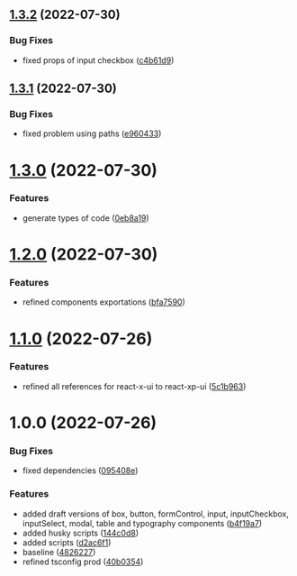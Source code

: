 ## [1.3.2](https://github.com/fabio7maia/react-xp-ui/compare/v1.3.1...v1.3.2) (2022-07-30)


### Bug Fixes

* fixed props of input checkbox ([c4b61d9](https://github.com/fabio7maia/react-xp-ui/commit/c4b61d9559ccad2b2f0b3f7e8d29ce8cd5892000))

## [1.3.1](https://github.com/fabio7maia/react-xp-ui/compare/v1.3.0...v1.3.1) (2022-07-30)


### Bug Fixes

* fixed problem using paths ([e960433](https://github.com/fabio7maia/react-xp-ui/commit/e9604334c17fc204b11a3fdfc0b15f567d6fa6d3))

# [1.3.0](https://github.com/fabio7maia/react-xp-ui/compare/v1.2.0...v1.3.0) (2022-07-30)


### Features

* generate types of code ([0eb8a19](https://github.com/fabio7maia/react-xp-ui/commit/0eb8a19c8bfc681dc548d3424e265ba7b85cdc85))

# [1.2.0](https://github.com/fabio7maia/react-xp-ui/compare/v1.1.0...v1.2.0) (2022-07-30)


### Features

* refined components exportations ([bfa7590](https://github.com/fabio7maia/react-xp-ui/commit/bfa75905879bd07bc26540a8447102ccbc281fe1))

# [1.1.0](https://github.com/fabio7maia/react-x-ui/compare/v1.0.0...v1.1.0) (2022-07-26)


### Features

* refined all references for react-x-ui to react-xp-ui ([5c1b963](https://github.com/fabio7maia/react-x-ui/commit/5c1b96373b474998f2cfd2ef3901ceb6a6c71e33))

# 1.0.0 (2022-07-26)


### Bug Fixes

* fixed dependencies ([095408e](https://github.com/fabio7maia/react-x-ui/commit/095408e89e16978be6fda2d3ef28754ec72f38d8))


### Features

* added draft versions of box, button, formControl, input, inputCheckbox, inputSelect, modal, table and typography components ([b4f19a7](https://github.com/fabio7maia/react-x-ui/commit/b4f19a709c85d5fb04aebb15ece24b253dc238f0))
* added husky scripts ([144c0d8](https://github.com/fabio7maia/react-x-ui/commit/144c0d8ecea973cd6e85fff04726ac238da254dc))
* added scripts ([d2ac6f1](https://github.com/fabio7maia/react-x-ui/commit/d2ac6f182b5aa6619b633d7db5d8fc115dbf2e6a))
* baseline ([4826227](https://github.com/fabio7maia/react-x-ui/commit/4826227e5884e813ad59f7c7aee8ce36e1964cf6))
* refined tsconfig prod ([40b0354](https://github.com/fabio7maia/react-x-ui/commit/40b0354316a95f110e7670d72b1385a38c25f35b))
